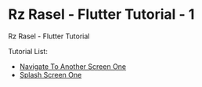 # Rz Rasel - Flutter Tutorial - 1
Rz Rasel - Flutter Tutorial

Tutorial List:
* [Navigate To Another Screen One](https://github.com/rzrasel/Flutter-Tutorial-Rz-Rasel/tree/Flutter-Tutorial-Navigate-To-Another-Screen-One)
* [Splash Screen One](https://github.com/rzrasel/Flutter-Tutorial-Rz-Rasel/tree/Flutter-Tutorial-Splash-Screen-One)

